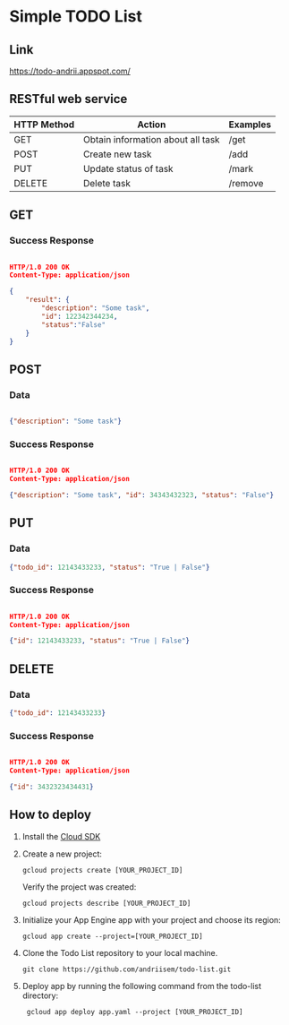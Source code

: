 # Simple TODO List 

## Link

https://todo-andrii.appspot.com/

## RESTful web service

| HTTP Method | Action                            | Examples                 |
|-------------|-----------------------------------|--------------------------|
| GET         | Obtain information about all task | /get                     |
| POST        | Create new task                   | /add                     |
| PUT         | Update status of task             | /mark                    |
| DELETE      | Delete task                       | /remove                  |

## GET
### Success Response

```json

HTTP/1.0 200 OK
Content-Type: application/json

{
    "result": {
        "description": "Some task", 
        "id": 122342344234, 
        "status":"False"
    }
}

```


## POST
### Data
```json

{"description": "Some task"}
```

### Success Response

```json

HTTP/1.0 200 OK
Content-Type: application/json

{"description": "Some task", "id": 34343432323, "status": "False"}

```

## PUT

### Data
```json
{"todo_id": 12143433233, "status": "True | False"}
```

### Success Response

```json

HTTP/1.0 200 OK
Content-Type: application/json

{"id": 12143433233, "status": "True | False"}

```

## DELETE

### Data

```json
{"todo_id": 12143433233}
```

### Success Response

```json

HTTP/1.0 200 OK
Content-Type: application/json

{"id": 3432323434431}

```

## How to deploy 

1) Install the [Cloud SDK](https://cloud.google.com/sdk/docs/)
2) Create a new project:

    `gcloud projects create [YOUR_PROJECT_ID]`

    Verify the project was created:

    `gcloud projects describe [YOUR_PROJECT_ID]`

3) Initialize your App Engine app with your project and choose its region:

    `gcloud app create --project=[YOUR_PROJECT_ID]`

4) Clone the Todo List repository to your local machine.

    `git clone https://github.com/andriisem/todo-list.git`

5) Deploy app by running the following command from the todo-list directory:

    ` gcloud app deploy app.yaml --project [YOUR_PROJECT_ID]`